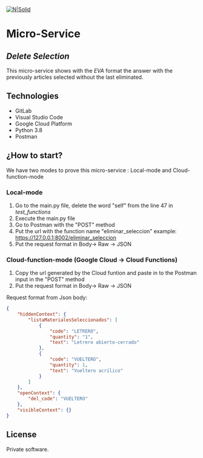 [![N|Solid](https://i.ibb.co/LtT31vK/eva-150px.png)](https://eva.bot/)

# Micro-Service 

## **_Delete Selection_**

This micro-service shows with the _EVA_ format the answer with the previously articles selected without the last eliminated.

## Technologies 

- GitLab
- Visual Studio Code
- Google Cloud Platform
- Python 3.8
- Postman


## ¿How to start?

We have two modes to prove this micro-service : Local-mode and Cloud-function-mode

### Local-mode

1. Go to the main.py file, delete the word "self" from the line 47 in _test_functions_
2. Execute the main.py file 
3. Go to Postman with the "POST" method
4. Put the url with the function name "eliminar_seleccion" example: https://127.0.0.1:8002/eliminar_seleccion
5. Put the request format in Body-> Raw -> JSON

### Cloud-function-mode (Google Cloud -> Cloud Functions)

1. Copy the url generated by the Cloud funtion and paste in to the Postman input in the "POST" method
2. Put the request format in Body-> Raw -> JSON

Request format from Json body:

```json
{
    "hiddenContext": {
        "listaMaterialesSeleccionados": [
            {
                "code": "LETRERO",
                "quantity": "1",
                "text": "Letrero abierto-cerrado"
            },
            {
                "code": "VUELTERO",
                "quantity": 1,
                "text": "Vueltero acrílico"
            }
        ]
    },
    "openContext": {
        "del_code": "VUELTERO"
    },
    "visibleContext": {}
}
```

## License

Private software.


